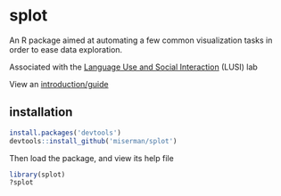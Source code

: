 # splot
An R package aimed at automating a few common visualization tasks in order to ease data exploration.

Associated with the [Language Use and Social Interaction](https://www.depts.ttu.edu/psy/lusi/) (LUSI) lab

View an [introduction/guide](https://www.myweb.ttu.edu/miserman/splot.html)
## installation
```R
install.packages('devtools')
devtools::install_github('miserman/splot')
```
Then load the package, and view its help file
```R
library(splot)
?splot
```

